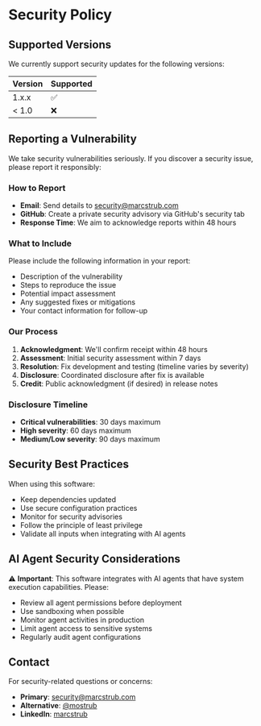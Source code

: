 # Security Policy

## Supported Versions

We currently support security updates for the following versions:

| Version | Supported          |
| ------- | ------------------ |
| 1.x.x   | :white_check_mark: |
| < 1.0   | :x:                |

## Reporting a Vulnerability

We take security vulnerabilities seriously. If you discover a security issue, please report it responsibly:

### How to Report

- **Email**: Send details to security@marcstrub.com
- **GitHub**: Create a private security advisory via GitHub's security tab
- **Response Time**: We aim to acknowledge reports within 48 hours

### What to Include

Please include the following information in your report:

- Description of the vulnerability
- Steps to reproduce the issue
- Potential impact assessment
- Any suggested fixes or mitigations
- Your contact information for follow-up

### Our Process

1. **Acknowledgment**: We'll confirm receipt within 48 hours
2. **Assessment**: Initial security assessment within 7 days
3. **Resolution**: Fix development and testing (timeline varies by severity)
4. **Disclosure**: Coordinated disclosure after fix is available
5. **Credit**: Public acknowledgment (if desired) in release notes

### Disclosure Timeline

- **Critical vulnerabilities**: 30 days maximum
- **High severity**: 60 days maximum  
- **Medium/Low severity**: 90 days maximum

## Security Best Practices

When using this software:

- Keep dependencies updated
- Use secure configuration practices
- Monitor for security advisories
- Follow the principle of least privilege
- Validate all inputs when integrating with AI agents

## AI Agent Security Considerations

⚠️ **Important**: This software integrates with AI agents that have system execution capabilities. Please:

- Review all agent permissions before deployment
- Use sandboxing when possible
- Monitor agent activities in production
- Limit agent access to sensitive systems
- Regularly audit agent configurations

## Contact

For security-related questions or concerns:
- **Primary**: security@marcstrub.com
- **Alternative**: [@mostrub](https://github.com/mostrub)
- **LinkedIn**: [marcstrub](https://www.linkedin.com/in/marcstrub)
